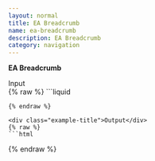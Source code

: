 ```yaml
---
layout: normal
title: EA Breadcrumb
name: ea-breadcrumb
description: EA Breadcrumb
category: navigation
---
```


**EA Breadcrumb**

<div class="example-title">Input</div>
{% raw %}
```liquid


```
{% endraw %}

<div class="example-title">Output</div>
{% raw %}
```html

```
{% endraw %}
